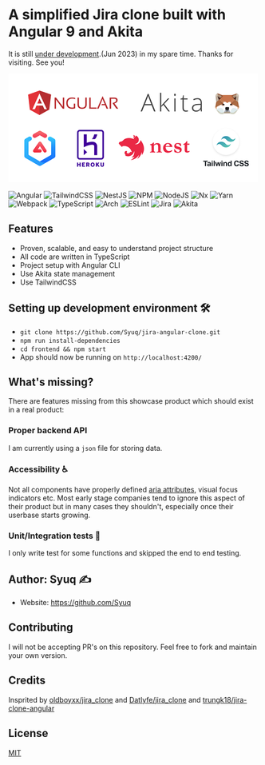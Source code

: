 # A simplified Jira clone built with Angular 9 and Akita

It is still <u>under development</u>.(Jun 2023) in my spare time.
Thanks for visiting. See you!

![Tech logos][stack]

![Angular](https://img.shields.io/badge/Angular-DD0031?style=for-the-badge&logo=angular&logoColor=white)
![TailwindCSS](https://img.shields.io/badge/Tailwind_CSS-38B2AC?style=for-the-badge&logo=tailwind-css&logoColor=white)
![NestJS](https://img.shields.io/badge/nestjs-%23E0234E.svg?style=for-the-badge&logo=nestjs&logoColor=white)
![NPM](https://img.shields.io/badge/NPM-%23CB3837.svg?style=for-the-badge&logo=npm&logoColor=white)
![NodeJS](https://img.shields.io/badge/node.js-6DA55F?style=for-the-badge&logo=node.js&logoColor=white)
![Nx](https://img.shields.io/badge/nx-143055?style=for-the-badge&logo=nx&logoColor=white)
![Yarn](https://img.shields.io/badge/yarn-%232C8EBB.svg?style=for-the-badge&logo=yarn&logoColor=white)
![Webpack](https://img.shields.io/badge/webpack-%238DD6F9.svg?style=for-the-badge&logo=webpack&logoColor=black)
![TypeScript](https://img.shields.io/badge/typescript-%23007ACC.svg?style=for-the-badge&logo=typescript&logoColor=white)
![Arch](https://img.shields.io/badge/Arch%20Linux-1793D1?logo=arch-linux&logoColor=fff&style=for-the-badge)
![ESLint](https://img.shields.io/badge/ESLint-4B3263?style=for-the-badge&logo=eslint&logoColor=white)
![Jira](https://img.shields.io/badge/jira-%230A0FFF.svg?style=for-the-badge&logo=jira&logoColor=white)
![Akita](https://camo.githubusercontent.com/fff38c37b1fca3cb2c8ae70cd4a03df4a4b44f5d07e80ffa661c7f0e6a7f17a9/68747470733a2f2f73382e706f7374696d672e63632f64346d3366633974782f696d6167652e706e67)
## Features

- Proven, scalable, and easy to understand project structure
- All code are written in TypeScript
- Project setup with Angular CLI
- Use Akita state management
- Use TailwindCSS

## Setting up development environment 🛠

- `git clone https://github.com/Syuq/jira-angular-clone.git`
- `npm run install-dependencies`
- `cd frontend && npm start`
- App should now be running on `http://localhost:4200/`

## What's missing?

There are features missing from this showcase product which should exist in a real product:

### Proper backend API

I am currently using a `json` file for storing data.

### Accessibility ♿

Not all components have properly defined [aria attributes](https://developer.mozilla.org/en-US/docs/Web/Accessibility/ARIA), visual focus indicators etc. Most early stage companies tend to ignore this aspect of their product but in many cases they shouldn't, especially once their userbase starts growing.

### Unit/Integration tests 🧪

I only write test for some functions and skipped the end to end testing.

## Author: Syuq ✍️

- Website: https://github.com/Syuq

## Contributing

I will not be accepting PR's on this repository. Feel free to fork and maintain your own version.

## Credits

Insprited by [oldboyxx/jira_clone][oldboyxx] and [Datlyfe/jira_clone][Datlyfe] and [trungk18/jira-clone-angular][trungk18]

## License

[MIT](https://opensource.org/licenses/MIT)

[oldboyxx]: https://github.com/oldboyxx/jira_clone
[Datlyfe]: https://github.com/Datlyfe/jira_clone
[trungk18]: https://github.com/trungk18/jira-clone-angular
[stack]: frontend/src/assets/img/jira-clone-tech-stack.png
